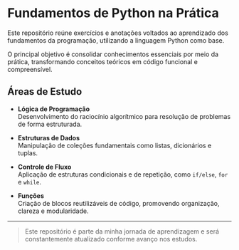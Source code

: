 # Fundamentos de Python na Prática

Este repositório reúne exercícios e anotações voltados ao aprendizado dos fundamentos da programação, utilizando a linguagem Python como base.

O principal objetivo é consolidar conhecimentos essenciais por meio da prática, transformando conceitos teóricos em código funcional e compreensível.

## Áreas de Estudo

- **Lógica de Programação**  
  Desenvolvimento do raciocínio algorítmico para resolução de problemas de forma estruturada.

- **Estruturas de Dados**  
  Manipulação de coleções fundamentais como listas, dicionários e tuplas.

- **Controle de Fluxo**  
  Aplicação de estruturas condicionais e de repetição, como `if/else`, `for` e `while`.

- **Funções**  
  Criação de blocos reutilizáveis de código, promovendo organização, clareza e modularidade.

---

> Este repositório é parte da minha jornada de aprendizagem e será constantemente atualizado conforme avanço nos estudos.
